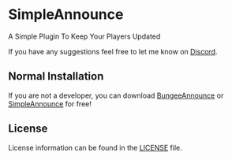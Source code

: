 # SimpleAnnounce
A Simple Plugin To Keep Your Players Updated

If you have any suggestions feel free to let me know on [Discord](https://discord.gg/jVnmm7QnQU).

## Normal Installation

If you are not a developer, you can download [BungeeAnnounce](https://www.spigotmc.org/resources/91883/) or [SimpleAnnounce](https://www.spigotmc.org/resources/91882/) for free!

## License
License information can be found in the [LICENSE](LICENSE) file.
